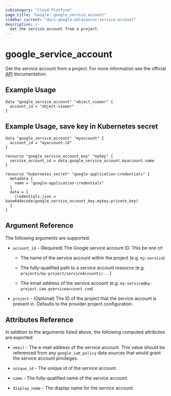 ```yaml
---
subcategory: "Cloud Platform"
page_title: "Google: google_service_account"
sidebar_current: "docs-google-datasource-service-account"
description: |-
  Get the service account from a project.
---
```


# google\_service\_account

Get the service account from a project. For more information see
the official [API](https://cloud.google.com/compute/docs/access/service-accounts) documentation.

## Example Usage

```hcl
data "google_service_account" "object_viewer" {
  account_id = "object-viewer"
}
```

## Example Usage, save key in Kubernetes secret
```hcl
data "google_service_account" "myaccount" {
  account_id = "myaccount-id"
}

resource "google_service_account_key" "mykey" {
  service_account_id = data.google_service_account.myaccount.name
}

resource "kubernetes_secret" "google-application-credentials" {
  metadata {
    name = "google-application-credentials"
  }
  data = {
    credentials.json = base64decode(google_service_account_key.mykey.private_key)
  }
}
```

## Argument Reference

The following arguments are supported:

* `account_id` - (Required) The Google service account ID. This be one of:

    * The name of the service account within the project (e.g. `my-service`)

    * The fully-qualified path to a service account resource (e.g.
      `projects/my-project/serviceAccounts/...`)

    * The email address of the service account (e.g.
      `my-service@my-project.iam.gserviceaccount.com`)

* `project` - (Optional) The ID of the project that the service account is present in.
    Defaults to the provider project configuration.

## Attributes Reference

In addition to the arguments listed above, the following computed attributes are
exported:

* `email` - The e-mail address of the service account. This value
    should be referenced from any `google_iam_policy` data sources
    that would grant the service account privileges.

* `unique_id` - The unique id of the service account.

* `name` - The fully-qualified name of the service account.

* `display_name` - The display name for the service account.
